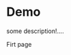 # Demo

some description!....

<!Doctype html lang="en">
<html>
  <head>Firt page
    <title></title>
    <meta />
    <link></link>
    <scripts></scripts>
  </head>
  <body></body>
</html>
